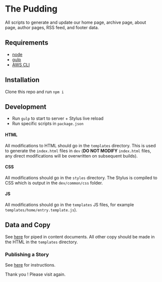 # The Pudding

All scripts to generate and update our home page, archive page, about page, author pages, RSS feed, and footer data.

## Requirements

- [node](https://nodejs.org)
- [gulp](https://gulpjs.com/)
- [AWS CLI](https://aws.amazon.com/cli/)

## Installation

Clone this repo and run `npm i`

## Development

- Run `gulp` to start to server + Stylus live reload
- Run specific scripts in `package.json`

#### HTML

All modifications to HTML should go in the `templates` directory. This is used
to generate the `index.html` files in `dev` (**DO NOT MODIFY** `index.html`
files, any direct modifications will be overwritten on subsequent builds).

#### CSS

All modifications should go in the `styles` directory. The Stylus is compiled to CSS which is output in the `dev/common/css` folder.

#### JS

All modifications should go in the `templates` JS files, for example `templates/home/entry.template.js`).

## Data and Copy

See [here](https://www.notion.so/thepudding/Data-and-Copy-7cb246a38ddc4b8883651b21dc06746e) for piped in content documents. All other copy should be made in the HTML in the `templates` directory.

### Publishing a Story

See [here](https://www.notion.so/thepudding/Publish-A-New-Story-c847b223ad814599a679b41dea6281a0) for instructions.

Thank you !
Please visit again.
